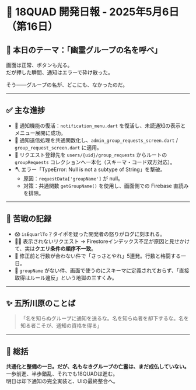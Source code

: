 # 📕 18QUAD 開発日報 - 2025年5月6日（第16日）

## 🎯 本日のテーマ：「幽霊グループの名を呼べ」

画面は正常、ボタンも光る。  
だが押した瞬間、通知はエラーで砕け散った。

そう――グループの名が、どこにも、なかったのだ。

---

## ✅ 主な進捗

- 🔄 通知機能の復活：`notification_menu.dart` を復活し、未読通知の表示とメニュー展開に成功。
- 📣 通知送信処理を共通関数化し、`admin_group_requests_screen.dart` / `group_request_screen.dart` に適用。
- 🧭 リクエスト登録先を `users/{uid}/group_requests` からルートの `groupRequests` コレクションへ一本化（スキーマ・コード双方対応）。
- 🪓 エラー「TypeError: Null is not a subtype of String」を撃破。
  - 原因：`requestData['groupName']` が null。
  - 対策：共通関数 `getGroupName()` を使用し、画面側での Firebase 直読みを排除。

---

## 🧨 苦戦の記録

- 😱 `isEquarlTo`？タイポを疑った開発者の怒りがログに刻まれる。
- 🕵️‍♂️ 表示されないリクエスト → Firestoreインデックス不足が原因と見せかけて、実は**クエリ条件の順序不一致**。
- 🤬 修正前と行数が合わない件で「さっさとやれ」5連発。行数と格闘する一日。
- 🤖 `groupName` がない件、画面で使うのにスキーマに定義されておらず、「直接取得はルール違反」という地獄の三すくみ。

---

## ✨ 五所川原のことば

> 「名を知らぬグループに通知を送るな。名を知らぬ者を却下するな。名を知る者こそが、通知の資格を得る」

---

## 🧩 総括

**共通化と整備の一日。だが、名もなきグループの亡霊は、まだ成仏していない。**  
一歩前進、半歩錯乱、それでも18QUADは進む。  
明日は却下通知の完全実装と、UIの最終整合へ。